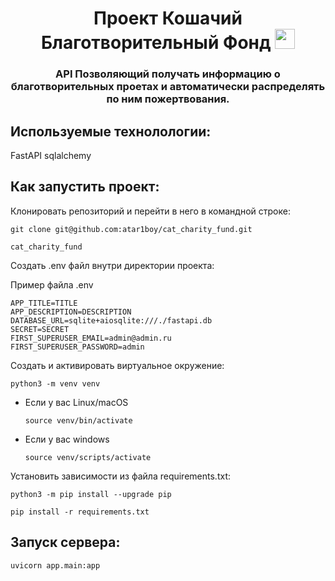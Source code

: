 <h1 align="center"> Проект Кошачий Благотворительный Фонд
<img src="https://media.tenor.com/w-aJLf05-5kAAAAC/chat.gif" height="32"/></h1>
<h3 align="center">API Позволяющий получать информацию о благотворительных проетах и автоматически распределять по ним пожертвования.</h3>

## Используемые технолологии:

FastAPI
sqlalchemy


## Как запустить проект:

Клонировать репозиторий и перейти в него в командной строке:

```
git clone git@github.com:atar1boy/cat_charity_fund.git
```

```
cat_charity_fund
```

Создать .env файл внутри директории проекта:

Пример файла .env

```
APP_TITLE=TITLE
APP_DESCRIPTION=DESCRIPTION
DATABASE_URL=sqlite+aiosqlite:///./fastapi.db
SECRET=SECRET
FIRST_SUPERUSER_EMAIL=admin@admin.ru
FIRST_SUPERUSER_PASSWORD=admin
```

Cоздать и активировать виртуальное окружение:

```
python3 -m venv venv
```

* Если у вас Linux/macOS

    ```
    source venv/bin/activate
    ```

* Если у вас windows

    ```
    source venv/scripts/activate
    ```

Установить зависимости из файла requirements.txt:

```
python3 -m pip install --upgrade pip
```

```
pip install -r requirements.txt
```

## Запуск сервера:

```
uvicorn app.main:app
```
